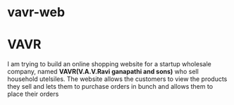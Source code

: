 # vavr-web
<h1>VAVR</h1>
<p>I am trying to build an online shopping website for a startup wholesale company, named <b>VAVR(V.A.V.Ravi ganapathi and sons)</b> who sell household utelsiles. The website allows the customers to view the products they sell and lets them to purchase orders in bunch and allows them to place their orders</p>
